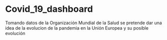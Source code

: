 # Covid_19_dashboard
Tomando datos de la Organización Mundial de la Salud se pretende dar una idea de la evolucion de la pandemia en la Unión Europea y su posible evolución
